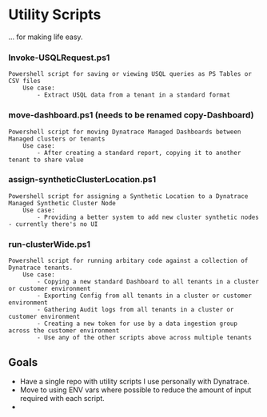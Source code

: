 # Utility Scripts

... for making life easy.

### Invoke-USQLRequest.ps1
    Powershell script for saving or viewing USQL queries as PS Tables or CSV files
        Use case: 
            - Extract USQL data from a tenant in a standard format
        
### move-dashboard.ps1 (needs to be renamed copy-Dashboard)
    Powershell script for moving Dynatrace Managed Dashboards between Managed clusters or tenants
        Use case: 
            - After creating a standard report, copying it to another tenant to share value

### assign-syntheticClusterLocation.ps1
    Powershell script for assigning a Synthetic Location to a Dynatrace Managed Synthetic Cluster Node
        Use case: 
            - Providing a better system to add new cluster synthetic nodes - currently there's no UI

### run-clusterWide.ps1
    Powershell script for running arbitary code against a collection of Dynatrace tenants.
        Use case: 
            - Copying a new standard Dashboard to all tenants in a cluster or customer environment
            - Exporting Config from all tenants in a cluster or customer environment
            - Gathering Audit logs from all tenants in a cluster or customer environment
            - Creating a new token for use by a data ingestion group across the customer environment
            - Use any of the other scripts above across multiple tenants

## Goals

* Have a single repo with utility scripts I use personally with Dynatrace.
* Move to using ENV vars where possible to reduce the amount of input required with each script.
* 